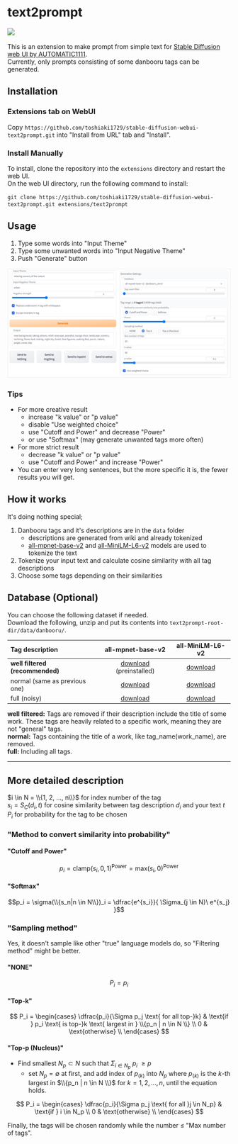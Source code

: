 # text2prompt
 ![](pic/pic0.png)

 This is an extension to make prompt from simple text for [Stable Diffusion web UI by AUTOMATIC1111](https://github.com/AUTOMATIC1111/stable-diffusion-webui).  
 Currently, only prompts consisting of some danbooru tags can be generated.

## Installation
### Extensions tab on WebUI
Copy `https://github.com/toshiaki1729/stable-diffusion-webui-text2prompt.git` into "Install from URL" tab and "Install".

### Install Manually

To install, clone the repository into the `extensions` directory and restart the web UI.  
On the web UI directory, run the following command to install:
```commandline
git clone https://github.com/toshiaki1729/stable-diffusion-webui-text2prompt.git extensions/text2prompt
```


## Usage

1. Type some words into "Input Theme"
1. Type some unwanted words into "Input Negative Theme"
1. Push "Generate" button

![](pic/pic1.png)



### Tips
- For more creative result
  - increase "k value" or "p value"
  - disable "Use weighted choice"
  - use "Cutoff and Power" and decrease "Power"
  - or use "Softmax" (may generate unwanted tags more often)
- For more strict result
  - decrease "k value" or "p value"
  - use "Cutoff and Power" and increase "Power"
- You can enter very long sentences, but the more specific it is, the fewer results you will get.

## How it works

 It's doing nothing special;
 
 1. Danbooru tags and it's descriptions are in the `data` folder
    - descriptions are generated from wiki and already tokenized
    - [all-mpnet-base-v2](https://huggingface.co/sentence-transformers/all-mpnet-base-v2) and [all-MiniLM-L6-v2](https://huggingface.co/sentence-transformers/all-MiniLM-L6-v2) models are used to tokenize the text
 1. Tokenize your input text and calculate cosine similarity with all tag descriptions
 1. Choose some tags depending on their similarities


## Database (Optional)

You can choose the following dataset if needed.  
Download the following, unzip and put its contents into `text2prompt-root-dir/data/danbooru/`.

|Tag description|all-mpnet-base-v2|all-MiniLM-L6-v2|
|:---|:---:|:---:|
|**well filtered (recommended)**|[download](https://github.com/toshiaki1729/stable-diffusion-webui-text2prompt/releases/download/danbooru-database-v1.0.0/danbooru_strict_all-mpnet-base-v2.zip) (preinstalled)|[download](https://github.com/toshiaki1729/stable-diffusion-webui-text2prompt/releases/download/danbooru-database-v1.0.0/danbooru_strict_all-MiniLM-L6-v2.zip)|
|normal (same as previous one)|[download](https://github.com/toshiaki1729/stable-diffusion-webui-text2prompt/releases/download/danbooru-database-v1.0.0/danbooru_normal_all-mpnet-base-v2.zip)|[download](https://github.com/toshiaki1729/stable-diffusion-webui-text2prompt/releases/download/danbooru-database-v1.0.0/danbooru_normal_all-MiniLM-L6-v2.zip)|
|full (noisy)|[download](https://github.com/toshiaki1729/stable-diffusion-webui-text2prompt/releases/download/danbooru-database-v1.0.0/danbooru_full_all-mpnet-base-v2.zip)|[download](https://github.com/toshiaki1729/stable-diffusion-webui-text2prompt/releases/download/danbooru-database-v1.0.0/danbooru_full_all-MiniLM-L6-v2.zip)|
 
**well filtered:** Tags are removed if their description include the title of some work. These tags are heavily related to a specific work, meaning they are not "general" tags.  
**normal:** Tags containing the title of a work, like tag_name(work_name), are removed.  
**full:** Including all tags.
 
---

## More detailed description
 $i \in N = \\{1, 2, ..., n\\}$ for index number of the tag  
 $s_i = S_C(d_i, t)$  for cosine similarity between tag description $d_i$ and your text $t$  
 $P_i$ for probability for the tag to be chosen

 ### "Method to convert similarity into probability"
 #### "Cutoff and Power"
 
 $$p_i = \text{clamp}(s_i, 0, 1)^{\text{Power}} = \text{max}(s_i, 0)^{\text{Power}}$$

 #### "Softmax"
 
 $$p_i = \sigma(\\{s_n|n \in N\\})_i = \dfrac{e^{s_i}}{ \Sigma_{j \in N}\ e^{s_j} }$$

 ### "Sampling method"
 Yes, it doesn't sample like other "true" language models do, so "Filtering method" might be better.
 
 #### "NONE"

 $$P_i = p_i$$

 #### "Top-k"

 $$
 P_i = \begin{cases} 
 \dfrac{p_i}{\Sigma p_j \text{ for all top-}k} & \text{if } p_i \text{ is top-}k \text{ largest in } \\{p_n | n \in N \\} \\
 0 & \text{otherwise} \\
 \end{cases}
 $$

 #### "Top-p (Nucleus)"
 - Find smallest $N_p \subset N$ such that $\Sigma_{i \in N_p}\ p_i\ \geq p$
   - set $N_p=\emptyset$ at first, and add index of $p_{(k)}$ into $N_p$ where $p_{(k)}$ is the $k$-th largest in $\\{p_n | n \in N \\}$ for $k = 1, 2, ..., n$, until the equation holds.

$$
P_i = \begin{cases} 
\dfrac{p_i}{\Sigma p_j \text{ for all }j \in N_p} & \text{if } i \in N_p \\
0 & \text{otherwise} \\
\end{cases}
$$

Finally, the tags will be chosen randomly while the number $\leq$ "Max number of tags".
